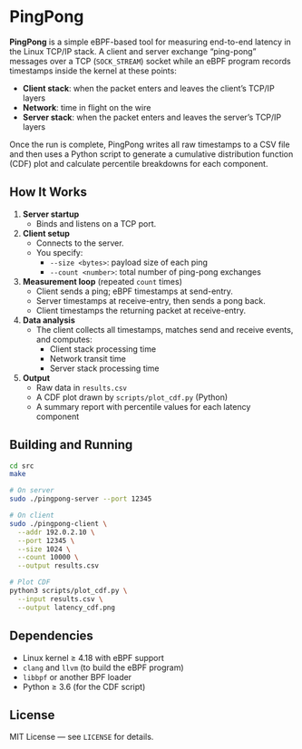 # PingPong

**PingPong** is a simple eBPF-based tool for measuring end-to-end latency in the Linux TCP/IP stack. A client and server exchange “ping-pong” messages over a TCP (`SOCK_STREAM`) socket while an eBPF program records timestamps inside the kernel at these points:

- **Client stack**: when the packet enters and leaves the client’s TCP/IP layers  
- **Network**: time in flight on the wire  
- **Server stack**: when the packet enters and leaves the server’s TCP/IP layers  

Once the run is complete, PingPong writes all raw timestamps to a CSV file and then uses a Python script to generate a cumulative distribution function (CDF) plot and calculate percentile breakdowns for each component.

## How It Works

1. **Server startup**  
   - Binds and listens on a TCP port.  
2. **Client setup**  
   - Connects to the server.  
   - You specify:
     - `--size <bytes>`: payload size of each ping  
     - `--count <number>`: total number of ping-pong exchanges  
3. **Measurement loop** (repeated `count` times)  
   - Client sends a ping; eBPF timestamps at send-entry.  
   - Server timestamps at receive-entry, then sends a pong back.  
   - Client timestamps the returning packet at receive-entry.  
4. **Data analysis**  
   - The client collects all timestamps, matches send and receive events, and computes:
     - Client stack processing time  
     - Network transit time  
     - Server stack processing time  
5. **Output**  
   - Raw data in `results.csv`  
   - A CDF plot drawn by `scripts/plot_cdf.py` (Python)  
   - A summary report with percentile values for each latency component  

## Building and Running

```bash
cd src
make

# On server
sudo ./pingpong-server --port 12345

# On client
sudo ./pingpong-client \
  --addr 192.0.2.10 \
  --port 12345 \
  --size 1024 \
  --count 10000 \
  --output results.csv

# Plot CDF
python3 scripts/plot_cdf.py \
  --input results.csv \
  --output latency_cdf.png
```

## Dependencies

- Linux kernel ≥ 4.18 with eBPF support
- `clang` and `llvm` (to build the eBPF program)
- `libbpf` or another BPF loader
- Python ≥ 3.6 (for the CDF script)

## License

MIT License — see `LICENSE` for details.
